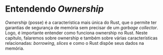 # Entendendo _Ownership_

_Ownership_ (posse) é a característica mais única do Rust, que o permite ter
garantias de segurança de memória sem precisar de um _garbage collector_. Logo,
é importante entender como funciona ownership no Rust. Neste capítulo, falaremos
sobre ownership e também sobre várias características relacionadas: _borrowing_,
_slices_ e como o Rust dispõe seus dados na memória.
